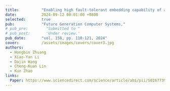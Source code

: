 ```yaml
---
title:          "Enabling high fault-tolerant embedding capability of alternating group graphs"
date:           2024-09-12 00:01:00 +0800
selected:       true
pub:            "Future Generation Computer Systems,"
# pub_pre:        "Submitted to "
# pub_post:       'Under review.'
pub_date:       "vol. 158, pp. 110-121, 2024"
cover:          /assets/images/covers/cover3.jpg
authors:
  - Hongbin Zhuang
  - Xiao-Yan Li
  - Dajin Wang
  - Cheng-Kuan Lin
  - Kun Zhao
links:
  Paper: https://www.sciencedirect.com/science/article/abs/pii/S0167739X24001481
---
```

